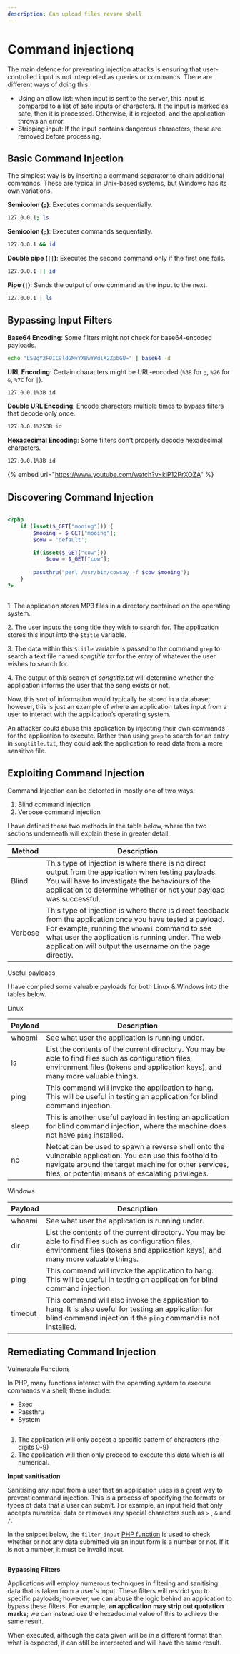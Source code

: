 ```yaml
---
description: Can upload files revsre shell
---
```


# Command injectionq

The main defence for preventing injection attacks is ensuring that user-controlled input is not interpreted as queries or commands. There are different ways of doing this:

* Using an allow list: when input is sent to the server, this input is compared to a list of safe inputs or characters. If the input is marked as safe, then it is processed. Otherwise, it is rejected, and the application throws an error.
* Stripping input: If the input contains dangerous characters, these are removed before processing.

## Basic Command Injection

The simplest way is by inserting a command separator to chain additional commands. These are typical in Unix-based systems, but Windows has its own variations.

**Semicolon (`;`)**: Executes commands sequentially.

```bash
127.0.0.1; ls
```

**Semicolon (`;`)**: Executes commands sequentially.

```bash
127.0.0.1 && id
```

**Double pipe (`||`)**: Executes the second command only if the first one fails.

```bash
127.0.0.1 || id
```

**Pipe (`|`)**: Sends the output of one command as the input to the next.

```bash
127.0.0.1 | ls
```

## Bypassing Input Filters

**Base64 Encoding**: Some filters might not check for base64-encoded payloads.

```bash
echo "LS0gY2F0IC9ldGMvYXBwYWdlX2ZpbGU=" | base64 -d
```

**URL Encoding**: Certain characters might be URL-encoded (`%3B` for `;`, `%26` for `&`, `%7C` for `|`).

```bash
127.0.0.1%3B id
```

**Double URL Encoding**: Encode characters multiple times to bypass filters that decode only once.

```bash
127.0.0.1%253B id
```

**Hexadecimal Encoding**: Some filters don't properly decode hexadecimal characters.

```bash
127.0.0.1%3B id
```

{% embed url="https://www.youtube.com/watch?v=kiP12PrXOZA" %}

## Discovering Command Injection

<figure><img src="../../../../../../../.gitbook/assets/9f657b909062ac82af12548b4f346aec.png" alt=""><figcaption></figcaption></figure>

```php
<?php
    if (isset($_GET["mooing"])) {
        $mooing = $_GET["mooing"];
        $cow = 'default';

        if(isset($_GET["cow"]))
            $cow = $_GET["cow"];
        
        passthru("perl /usr/bin/cowsay -f $cow $mooing");
    }
?>
```

<figure><img src="../../../../../../../.gitbook/assets/a54a09f7c4efa1d340ab678ece230c44.png" alt=""><figcaption></figcaption></figure>

1\. The application stores MP3 files in a directory contained on the operating system.

2\. The user inputs the song title they wish to search for. The application stores this input into the `$title` variable.

3\. The data within this `$title` variable is passed to the command `grep` to search a text file named _songtitle.txt_ for the entry of whatever the user wishes to search for.

4\. The output of this search of _songtitle.txt_ will determine whether the application informs the user that the song exists or not.

Now, this sort of information would typically be stored in a database; however, this is just an example of where an application takes input from a user to interact with the application’s operating system.

An attacker could abuse this application by injecting their own commands for the application to execute. Rather than using `grep` to search for an entry in `songtitle.txt`, they could ask the application to read data from a more sensitive file.

## Exploiting Command Injection

Command Injection can be detected in mostly one of two ways:

1. Blind command injection
2. Verbose command injection

I have defined these two methods in the table below, where the two sections underneath will explain these in greater detail.

| Method  | Description                                                                                                                                                                                                                                                                   |
| ------- | ----------------------------------------------------------------------------------------------------------------------------------------------------------------------------------------------------------------------------------------------------------------------------- |
| Blind   | This type of injection is where there is no direct output from the application when testing payloads. You will have to investigate the behaviours of the application to determine whether or not your payload was successful.                                                 |
| Verbose | This type of injection is where there is direct feedback from the application once you have tested a payload. For example, running the `whoami` command to see what user the application is running under. The web application will output the username on the page directly. |

Useful payloads

I have compiled some valuable payloads for both Linux & Windows into the tables below.

Linux

| Payload | Description                                                                                                                                                                                                          |
| ------- | -------------------------------------------------------------------------------------------------------------------------------------------------------------------------------------------------------------------- |
| whoami  | See what user the application is running under.                                                                                                                                                                      |
| ls      | List the contents of the current directory. You may be able to find files such as configuration files, environment files (tokens and application keys), and many more valuable things.                               |
| ping    | This command will invoke the application to hang. This will be useful in testing an application for blind command injection.                                                                                         |
| sleep   | This is another useful payload in testing an application for blind command injection, where the machine does not have `ping` installed.                                                                              |
| nc      | Netcat can be used to spawn a reverse shell onto the vulnerable application. You can use this foothold to navigate around the target machine for other services, files, or potential means of escalating privileges. |

Windows

| Payload | Description                                                                                                                                                                            |
| ------- | -------------------------------------------------------------------------------------------------------------------------------------------------------------------------------------- |
| whoami  | See what user the application is running under.                                                                                                                                        |
| dir     | List the contents of the current directory. You may be able to find files such as configuration files, environment files (tokens and application keys), and many more valuable things. |
| ping    | This command will invoke the application to hang. This will be useful in testing an application for blind command injection.                                                           |
| timeout | This command will also invoke the application to hang. It is also useful for testing an application for blind command injection if the `ping` command is not installed.                |

## Remediating Command Injection

Vulnerable Functions

In PHP, many functions interact with the operating system to execute commands via shell; these include:

* Exec
* Passthru
* System

<figure><img src="../../../../../../../.gitbook/assets/14acf436361fcfb7efced4b2f416b3d5.png" alt=""><figcaption></figcaption></figure>

1. The application will only accept a specific pattern of characters (the digits  0-9)
2. The application will then only proceed to execute this data which is all numerical.

**Input sanitisation**

Sanitising any input from a user that an application uses is a great way to prevent command injection. This is a process of specifying the formats or types of data that a user can submit. For example, an input field that only accepts numerical data or removes any special characters such as `>` ,  `&` and `/`.

In the snippet below, the `filter_input` [PHP function](https://www.php.net/manual/en/function.filter-input.php) is used to check whether or not any data submitted via an input form is a number or not. If it is not a number, it must be invalid input.

<figure><img src="../../../../../../../.gitbook/assets/06e83dfe3791664ed0bb9bc9ffd3e581.png" alt=""><figcaption></figcaption></figure>

**Bypassing Filters**

Applications will employ numerous techniques in filtering and sanitising data that is taken from a  user's input. These filters will restrict you to specific payloads; however, we can abuse the logic behind an application to bypass these filters. For example, **an application may strip out quotation marks**; we can instead use the hexadecimal value of this to achieve the same result.

When executed, although the data given will be in a different format than what is expected, it can still be interpreted and will have the same result.

<figure><img src="../../../../../../../.gitbook/assets/fd59464e2884390ee1b8bb52b327d454.png" alt=""><figcaption></figcaption></figure>
